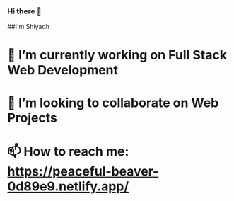 ### Hi there 👋

 
##I'm Shiyadh
 
# 🔭 I’m currently working on Full Stack Web Development
# 👯 I’m looking to collaborate on Web Projects
# 📫 How to reach me: https://peaceful-beaver-0d89e9.netlify.app/

